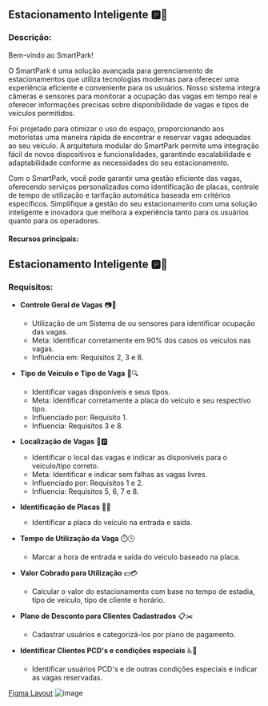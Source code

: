 ## Estacionamento Inteligente 🅿️🚗

### Descrição:

Bem-vindo ao SmartPark!

O SmartPark é uma solução avançada para gerenciamento de estacionamentos que utiliza tecnologias modernas para oferecer uma experiência eficiente e conveniente para os usuários. Nosso sistema integra câmeras e sensores para monitorar a ocupação das vagas em tempo real e oferecer informações precisas sobre disponibilidade de vagas e tipos de veículos permitidos.

Foi projetado para otimizar o uso do espaço, proporcionando aos motoristas uma maneira rápida de encontrar e reservar vagas adequadas ao seu veículo. A arquitetura modular do SmartPark permite uma integração fácil de novos dispositivos e funcionalidades, garantindo escalabilidade e adaptabilidade conforme as necessidades do seu estacionamento.

Com o SmartPark, você pode garantir uma gestão eficiente das vagas, oferecendo serviços personalizados como identificação de placas, controle de tempo de utilização e tarifação automática baseada em critérios específicos. Simplifique a gestão do seu estacionamento com uma solução inteligente e inovadora que melhora a experiência tanto para os usuários quanto para os operadores.



#### Recursos principais:

## Estacionamento Inteligente 🅿️🚗

### Requisitos:

- **Controle Geral de Vagas** 📷🚦
  - Utilização de um Sistema de  ou sensores para identificar ocupação das vagas.
  - Meta: Identificar corretamente em 90% dos casos os veículos nas vagas.
  - Influência em: Requisitos 2, 3 e 8.

- **Tipo de Veículo e Tipo de Vaga** 🚙🔍
  - Identificar vagas disponíveis e seus tipos.
  - Meta: Identificar corretamente a placa do veículo e seu respectivo tipo.
  - Influenciado por: Requisito 1.
  - Influencia: Requisitos 3 e 8.

- **Localização de Vagas** 📍🅿️
  - Identificar o local das vagas e indicar as disponíveis para o veículo/tipo correto.
  - Meta: Identificar e indicar sem falhas as vagas livres.
  - Influenciado por: Requisitos 1 e 2.
  - Influencia: Requisitos 5, 6, 7 e 8.

- **Identificação de Placas** 🚗🔢
  - Identificar a placa do veículo na entrada e saída.

- **Tempo de Utilização da Vaga** ⏱️🕒
  - Marcar a hora de entrada e saída do veículo baseado na placa.

- **Valor Cobrado para Utilização** 💵💳
  - Calcular o valor do estacionamento com base no tempo de estadia, tipo de veículo, tipo de cliente e horário.

- **Plano de Desconto para Clientes Cadastrados** 📋✂️
  - Cadastrar usuários e categorizá-los por plano de pagamento.

- **Identificar Clientes PCD's e condições especiais** ♿👤
  - Identificar usuários PCD's e de outras condições especiais e indicar as vagas reservadas.

[Figma Layout](https://www.figma.com/design/djTVRdp1kwg20cLpZmo0be/Plataforma-de-Cursos?node-id=0-1)
![image](https://github.com/FelipeRinaldi1/projeto-raul/assets/76639977/3b593996-6a6f-4242-8beb-49bd66246582)